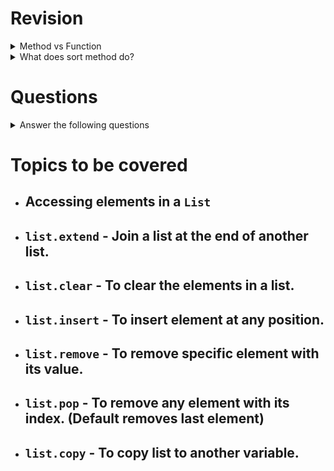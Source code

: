# Revision
<details>
  <summary>Method vs Function</summary>
  
```py
  usersList = ["222AT100", "221CX099"]
  len(usersList)
  userLists.sort()
```
</details>

<details>
    <summary>What does sort method do?</summary>

- What is the use of key in sort.
    
</details>

# Questions

<details>
    <summary>Answer the following questions</summary>

- ### What is the output of following code:
```py
print(print("Hello World"))
```
- ### List assignment: Why following behaviour occurs?
```py
userList = ["222AT100", "221CX099"]
userListCopy = userList
userList.append("221MA012")
print(userList)
print(userListCopy)
```
- ### Explain the following code:
```py
from math import factorial
```
```py
from math import factorial as fact
```
```py
from math import *
```
- ### What is the difference between `list.reverse` and `list.sort(reverse=True)`
</details>


# Topics to be covered
- ## Accessing elements in a `List`
- ## `list.extend` - Join a list at the end of another list.
- ## `list.clear` - To clear the elements in a list.
- ## `list.insert` - To insert element at any position.
- ## `list.remove` - To remove specific element with its value.
- ## `list.pop` - To remove any element with its index. (Default removes last element)
- ## `list.copy` - To copy list to another variable.
